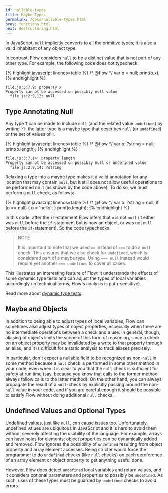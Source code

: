 ```yaml
---
id: nullable-types
title: Maybe Types
permalink: /docs/nullable-types.html
prev: functions.html
next: destructuring.html
---
```


In JavaScript, `null` implicitly converts to all the primitive types; it is
also a valid inhabitant of any object type.

In contrast, Flow considers `null` to be a distinct value that is not part of
any other type. For example, the following code does not typecheck:

{% highlight javascript linenos=table %}
/* @flow */
var o = null;
print(o.x);
{% endhighlight %}

```bbcode
file.js:3:7,9: property x
Property cannot be accessed on possibly null value
  file.js:2:9,12: null
```

## Type Annotating Null

Any type `T` can be made to include `null` (and the related value `undefined`) by writing `?T`: the latter type
is a maybe type that describes `null` (or `undefined`) or the set of values of `T`.

{% highlight javascript linenos=table %}
/* @flow */
var o: ?string = null;
print(o.length);
{% endhighlight %}

```bbcode
file.js:3:7,14: property length
Property cannot be accessed on possibly null or undefined value
  file.js:2:9,14: ?string
```

Relaxing a type into a maybe type makes it a valid annotation for any location that may
contain `null`, but it still does not allow useful operations to be performed
on it (as shown by the code above). To do so, we must perform a `null` check,
as follows:

{% highlight javascript linenos=table %}
/* @flow */
var o: ?string = null;
if (o == null) {
  o = 'hello';
}
print(o.length);
{% endhighlight %}

In this code, after the `if`-statement Flow infers that `o` is not `null` (it
either was `null` before the `if`-statement but is now an object, or was not
`null` before the `if`-statement). So the code typechecks.

> NOTE
>
> It is important to note that we used `==` instead of `===` to do a `null` check.
> This ensures that we also check for `undefined`, which is considered part of a maybe type.
> Using `=== null` instead would require yet another `=== undefined` to cover all cases. 

This illustrates an interesting feature of Flow: it understands the effects of
some dynamic type tests and can adjust the types of local variables
accordingly (in technical terms, Flow's analysis is path-sensitive).

Read more about <a href="/docs/dynamic-type-tests.html">dynamic type tests</a>.

## Maybe and Objects

In addition to being able to adjust types of local variables, Flow can sometimes
also adjust types of object properties, especially when there are no intermediate
operations between a check and a use. In general, though, aliasing of objects 
limits the scope of this form of reasoning, since a check on an object property
may be invalidated by a write to that property through an alias, and 
it is difficult for a static analysis to track aliases precisely. 

In particular, don't expect a nullable field to be recognized as non-`null` in some method because a `null` check is
performed in some other method in your code, even when it is clear to you that
the `null` check is sufficient for safety at run time (say, because you know
that calls to the former method always follow calls to the latter method). On
the other hand, you can always propagate the result of a `null`-check by
explicitly passing around the non-`null` value in your code, and if you are
careful enough it should be possible to satisfy Flow without doing additional
`null` checks.

## Undefined Values and Optional Types

Undefined values, just like `null`, can cause issues too. Unfortunately,
undefined values are ubiquitous in JavaScript and it is hard to avoid them
without severely affecting the usability of the language. For example, arrays
can have holes for elements; object properties can be dynamically added and
removed. Flow ignores the possibility of `undefined` resulting from object property and array element
accesses. Being stricter would force the programmer to do `undefined` checks (like `null` checks) on each dereference of
an array element or object property to get anything useful done.

However, Flow does detect `undefined` local variables
and return values, and it considers optional parameters and properties to possibly be `undefined`. As such, uses of these types must be guarded by `undefined` checks to avoid errors.
